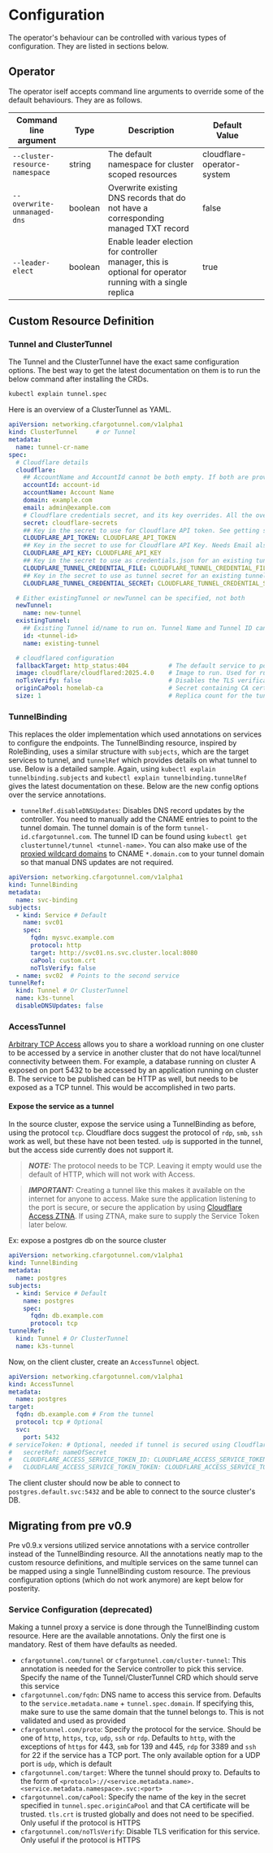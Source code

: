 # Configuration

The operator's behaviour can be controlled with various types of configuration. They are listed in sections below.

## Operator

The operator iself accepts command line arguments to override some of the default behaviours. They are as follows.

| **Command line argument**      | **Type** | **Description**                                                                                            | **Default Value**          |   |
|--------------------------------|----------|------------------------------------------------------------------------------------------------------------|----------------------------|---|
| `--cluster-resource-namespace` | string   | The default namespace for cluster scoped resources                                                         | cloudflare-operator-system |   |
| `--overwrite-unmanaged-dns`    | boolean  | Overwrite existing DNS records that do not have a corresponding managed TXT record                         | false                      |   |
| `--leader-elect`               | boolean  | Enable leader election for controller manager, this is optional for operator running with a single replica | true                       |   |

## Custom Resource Definition

### Tunnel and ClusterTunnel 

The Tunnel and the ClusterTunnel have the exact same configuration options. The best way to get the latest documentation on them is to run the below command after installing the CRDs.

```bash
kubectl explain tunnel.spec
```

Here is an overview of a ClusterTunnel as YAML.

```yaml
apiVersion: networking.cfargotunnel.com/v1alpha1
kind: ClusterTunnel     # or Tunnel
metadata:
  name: tunnel-cr-name
spec:
  # Cloudflare details
  cloudflare:
    ## AccountName and AccountId cannot be both empty. If both are provided, Account ID is used if valid, else falls back to Account Name
    accountId: account-id
    accountName: Account Name
    domain: example.com                                                         # Domain where the tunnel runs
    email: admin@example.com                                                    # Email ID used to login to Cloudflare
    # Cloudflare credentials secret, and its key overrides. All the overrides are optional and default to the shown values.
    secret: cloudflare-secrets
    ## Key in the secret to use for Cloudflare API token. See getting started for information on scopes
    CLOUDFLARE_API_TOKEN: CLOUDFLARE_API_TOKEN
    ## Key in the secret to use for Cloudflare API Key. Needs Email also to be provided. For delete operations on new tunnels only, or as an alternate to API Token
    CLOUDFLARE_API_KEY: CLOUDFLARE_API_KEY
    ## Key in the secret to use as credentials.json for an existing tunnel
    CLOUDFLARE_TUNNEL_CREDENTIAL_FILE: CLOUDFLARE_TUNNEL_CREDENTIAL_FILE
    ## Key in the secret to use as tunnel secret for an existing tunnel
    CLOUDFLARE_TUNNEL_CREDENTIAL_SECRET: CLOUDFLARE_TUNNEL_CREDENTIAL_SECRET

  # Either existingTunnel or newTunnel can be specified, not both
  newTunnel:
    name: new-tunnel
  existingTunnel:
    ## Existing Tunnel id/name to run on. Tunnel Name and Tunnel ID cannot be both empty. If both are provided, id is used if valid, else falls back to name
    id: <tunnel-id>
    name: existing-tunnel

  # cloudflared configuration
  fallbackTarget: http_status:404           # The default service to point cloudflared to. Defaults to http_status:404
  image: cloudflare/cloudflared:2025.4.0    # Image to run. Used for running an up-to-date image. Can be swapped out to an arm based image if needed
  noTlsVerify: false                        # Disables the TLS verification to backend services globally
  originCaPool: homelab-ca                  # Secret containing CA certificates to trust. Must contain tls.crt to be trusted globally and optionally other certificates (see the caPool service annotation for usage)
  size: 1                                   # Replica count for the tunnel deployment
```

### TunnelBinding

This replaces the older implementation which used annotations on services to configure the endpoints. The TunnelBinding resource, inspired by RoleBinding, uses a similar structure with `subjects`, which are the target services to tunnel, and `tunnelRef` which provides details on what tunnel to use. Below is a detailed sample. Again, using `kubectl explain tunnelbinding.subjects` and `kubectl explain tunnelbinding.tunnelRef` gives the latest documentation on these. Below are the new config options over the service annotations.

* `tunnelRef.disableDNSUpdates`: Disables DNS record updates by the controller. You need to manually add the CNAME entries to point to the tunnel domain. The tunnel domain is of the form `tunnel-id.cfargotunnel.com`. The tunnel ID can be found using `kubectl get clustertunnel/tunnel <tunnel-name>`. You can also make use of the [proxied wildcard domains](https://blog.cloudflare.com/wildcard-proxy-for-everyone/) to CNAME `*.domain.com` to your tunnel domain so that manual DNS updates are not required.

```yaml
apiVersion: networking.cfargotunnel.com/v1alpha1
kind: TunnelBinding
metadata:
  name: svc-binding
subjects:
  - kind: Service # Default
    name: svc01
    spec:
      fqdn: mysvc.example.com
      protocol: http
      target: http://svc01.ns.svc.cluster.local:8080
      caPool: custom.crt
      noTlsVerify: false
  - name: svc02  # Points to the second service
tunnelRef:
  kind: Tunnel # Or ClusterTunnel
  name: k3s-tunnel
  disableDNSUpdates: false
```

### AccessTunnel
[Arbitrary TCP Access](https://developers.cloudflare.com/cloudflare-one/applications/non-http/cloudflared-authentication/arbitrary-tcp/) allows you to share a workload running on one cluster to be accessed by a service in another cluster that do not have local/tunnel connectivity between them. For example, a database running on cluster A exposed on port 5432 to be accessed by an application running on cluster B. The service to be published can be HTTP as well, but needs to be exposed as a TCP tunnel. This would be accomplished in two parts. 

#### Expose the service as a tunnel
In the source cluster, expose the service using a TunnelBinding as before, using the protocol `tcp`. Cloudflare docs suggest the protocol of `rdp`, `smb`, `ssh` work as well, but these have not been tested. `udp` is supported in the tunnel, but the access side currently does not support it.

> **_NOTE:_**  The protocol needs to be TCP. Leaving it empty would use the default of HTTP, which will not work with Access.

> **_IMPORTANT:_**  Creating a tunnel like this makes it available on the internet for anyone to access. Make sure the application listening to the port is secure, or secure the application by using [Cloudflare Access ZTNA](https://developers.cloudflare.com/cloudflare-one/). If using ZTNA, make sure to supply the Service Token later below.

Ex: expose a postgres db on the source cluster

```yaml
apiVersion: networking.cfargotunnel.com/v1alpha1
kind: TunnelBinding
metadata:
  name: postgres
subjects:
  - kind: Service # Default
    name: postgres
    spec:
      fqdn: db.example.com
      protocol: tcp
tunnelRef:
  kind: Tunnel # Or ClusterTunnel
  name: k3s-tunnel
```

Now, on the client cluster, create an `AccessTunnel` object.

```yaml
apiVersion: networking.cfargotunnel.com/v1alpha1
kind: AccessTunnel
metadata:
  name: postgres
target:
  fqdn: db.example.com # From the tunnel
  protocol: tcp # Optional
  svc:
    port: 5432
# serviceToken: # Optional, needed if tunnel is secured using Cloudflare Access
#   secretRef: nameOfSecret
#   CLOUDFLARE_ACCESS_SERVICE_TOKEN_ID: CLOUDFLARE_ACCESS_SERVICE_TOKEN_ID # Optional to remap keys in secret
#   CLOUDFLARE_ACCESS_SERVICE_TOKEN_TOKEN: CLOUDFLARE_ACCESS_SERVICE_TOKEN_TOKEN # Optional to remap keys in secret
```

The client cluster should now be able to connect to `postgres.default.svc:5432` and be able to connect to the source cluster's DB.

## Migrating from pre v0.9

Pre v0.9.x versions utilized service annotations with a service controller instead of the TunnelBinding resource. All the annotations neatly map to the custom resource definitions, and multiple services on the same tunnel can be mapped using a single TunnelBinding custom resource. The previous configuration options (which do not work anymore) are kept below for posterity.

### Service Configuration (deprecated)

Making a tunnel proxy a service is done through the TunnelBinding custom resource. Here are the available annotations. Only the first one is mandatory. Rest of them have defaults as needed.

* `cfargotunnel.com/tunnel` or `cfargotunnel.com/cluster-tunnel`: This annotation is needed for the Service controller to pick this service. Specify the name of the Tunnel/ClusterTunnel CRD which should serve this service
* `cfargotunnel.com/fqdn`: DNS name to access this service from. Defaults to the `service.metadata.name` + `tunnel.spec.domain`. If specifying this, make sure to use the same domain that the tunnel belongs to. This is not validated and used as provided
* `cfargotunnel.com/proto`: Specify the protocol for the service. Should be one of `http`, `https`, `tcp`, `udp`, `ssh` or `rdp`. Defaults to `http`, with the exceptions of `https` for 443, `smb` for 139 and 445, `rdp` for 3389 and `ssh` for 22 if the service has a TCP port. The only available option for a UDP port is `udp`, which is default
* `cfargotunnel.com/target`: Where the tunnel should proxy to. Defaults to the form of `<protocol>://<service.metadata.name>.<service.metadata.namespace>.svc:<port>`
* `cfargotunnel.com/caPool`: Specify the name of the key in the secret specified in `tunnel.spec.originCaPool` and that CA certificate will be trusted. `tls.crt` is trusted globally and does not need to be specified. Only useful if the protocol is HTTPS
* `cfargotunnel.com/noTlsVerify`: Disable TLS verification for this service. Only useful if the protocol is HTTPS
